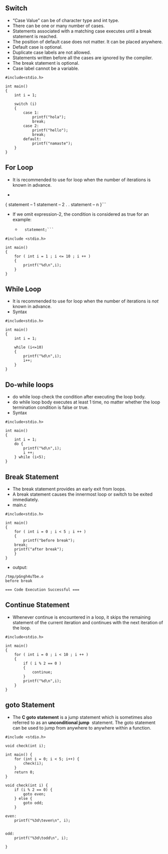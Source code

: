 ## Switch
- “Case Value” can be of character type and int type.
- There can be one or many number of cases.
- Statements associated with a matching case executes until a break statement is reached.
- The position of default case does not matter. It can be placed anywhere.
- Default case is optional.
- Duplicate case labels are not allowed.
- Statements written before all the cases are ignored by the compiler.
- The break statement is optional.
- Case label cannot be a variable.
```
#include<stdio.h>

int main() 
{
	int i = 1;
	
	switch (i)
	{
		case 1:
			printf("hola");
			break;
		case 2:
			printf("hello");
			break;
		default:
			printf("namaste");
	}
}
```

## For Loop
- It is recommended to use for loop when the number of iterations is known in advance.
- ```for (expression – 1(optional); expression – 2(optional); expression – 3(optional))
{ statement – 1
statement – 2 
.
.
statement – n }```
- If we omit expression-2, the condition is considered as true for an example:
	- ```for ( i = 0 ; ; i ++)
		statement;```
```
#include <stdio.h>

int main()
{
    for ( int i = 1 ; i <= 10 ; i ++ )
    {
        printf("%d\n",i);
    }
}
```

## While Loop
- It is recommended to use for loop when the number of iterations is *not* known in advance.
- Syntax
```
#include<stdio.h>

int main()
{
	int i = 1;

	while (i<=10) 
	{
		printf("%d\n",i);
		i++;
	}
}
```

## Do-while loops
- do while loop check the condition after executing the loop body.
- do while loop body executes at least 1 time, no matter whether the loop termination condition is false or true.
- Syntax
```
#include<stdio.h>

int main()
{
	int i = 1;
	do {
		printf("%d\n",i);
		i ++;
	} while (i<5);
}
```

## Break Statement
- The break statement provides an early exit from loops.
- A break statement causes the innermost loop or switch to be exited immediately.
- main.c
```
#include<stdio.h>

int main()
{
	for ( int i = 0 ; i < 5 ; i ++ ) 
	{
	    printf("before break");
	break;
	printf("after break");
	}
}
```
- output:
```
/tmp/pGngh4uTbe.o
before break

=== Code Execution Successful ===
```

## Continue Statement
- Whenever continue is encountered in a loop, it skips the remaining statement of the current iteration and continues with the next iteration of the loop.
```
#include<stdio.h>

int main()
{
	for ( int i = 0 ; i < 10 ; i ++ ) 
	{
	    if ( i % 2 == 0 )
	    {
	        continue;
	    }
	    printf("%d\n",i);
	}
}
```

## goto Statement
- The **C goto statement** is a jump statement which is sometimes also referred to as an **unconditional jump**  statement. The goto statement can be used to jump from anywhere to anywhere within a function.

```
#include <stdio.h>

void check(int i);

int main() {
    for (int i = 0; i < 5; i++) {
        check(i);
    }
    return 0;
}

void check(int i) {
    if (i % 2 == 0) {
        goto even;
    } else {
        goto odd;
    }

even:
    printf("%3d\teven\n", i);
    

odd:
    printf("%3d\todd\n", i);
    
}
```

